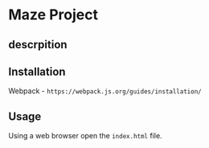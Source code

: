 # Maze Project
## descrpition  
<!-- TODO 
*local storage-->
## Installation  
Webpack - `https://webpack.js.org/guides/installation/`
## Usage  
Using a web browser open the `index.html` file.
